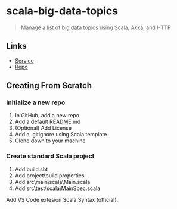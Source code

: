 # scala-big-data-topics

>Manage a list of big data topics using Scala, Akka, and HTTP

## Links

- [Service]()
- [Repo](https://github.com/denisecase/scala-big-data-topics)

## Creating From Scratch

### Initialize a new repo

1. In GitHub, add a new repo
1. Add a default README.md
1. (Optional) Add License
1. Add a .gitignore using Scala template
1. Clone down to your machine

### Create standard Scala project

1. Add build.sbt
1. Add project\build.properties
1. Add src\main\scala\Main.scala
1. Add src\test\scala\MainSpec.scala

Add VS Code extesion Scala Syntax (official).








